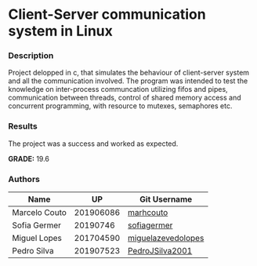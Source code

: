 # Client-Server communication system in Linux

### Description
Project delopped in c, that simulates the behaviour of client-server system and all the communication involved. The program was intended to test the knowledge on inter-process communcation 
utilizing fifos and pipes, communication between threads, control of shared memory access and concurrent programming, with resource to mutexes, semaphores etc.

### Results
The project was a success and worked as expected.

**GRADE:** 19.6

### Authors

Name | UP | Git Username |
-----|----|--------------|
Marcelo Couto | 201906086 | [marhcouto](https://github.com/marhcouto)
Sofia Germer | 20190746 | [sofiagermer](https://github.com/sofiagermer)
Miguel Lopes | 201704590 | [miguelazevedolopes](https://github.com/miguelazevedolopes)
Pedro Silva | 201907523 | [PedroJSilva2001](https://github.com/PedroJSilva2001)
